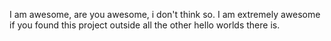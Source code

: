 I am awesome, are you awesome, i don't think so. 
I am extremely awesome if you found this project outside all the other hello worlds there is. 

